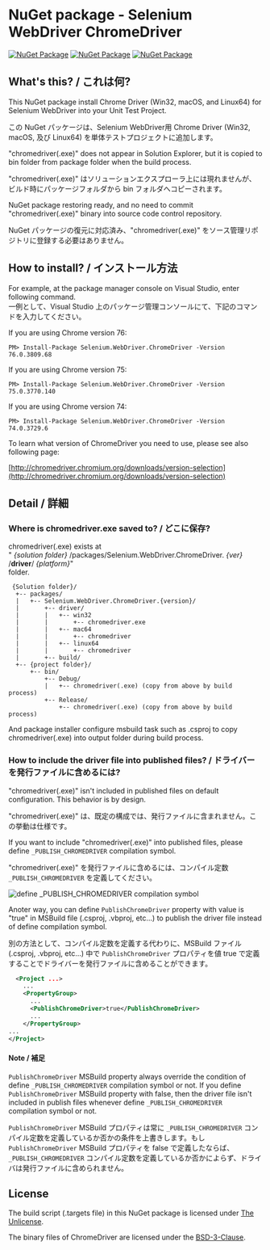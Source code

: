 # NuGet package - Selenium WebDriver ChromeDriver

[![NuGet Package](https://img.shields.io/badge/nuget-for%20Chrome%20v74-blue.svg)](https://www.nuget.org/packages/Selenium.WebDriver.ChromeDriver/74.0.3729.6)
[![NuGet Package](https://img.shields.io/badge/nuget-for%20Chrome%20v75-blue.svg)](https://www.nuget.org/packages/Selenium.WebDriver.ChromeDriver/75.0.3770.140)
[![NuGet Package](https://img.shields.io/badge/nuget-for%20Chrome%20v76-blue.svg)](https://www.nuget.org/packages/Selenium.WebDriver.ChromeDriver/76.0.3809.68) 


## What's this? / これは何?

This NuGet package install Chrome Driver (Win32, macOS, and Linux64) for Selenium WebDriver into your Unit Test Project.

この NuGet パッケージは、Selenium WebDriver用 Chrome Driver (Win32, macOS, 及び Linux64) を単体テストプロジェクトに追加します。

"chromedriver(.exe)" does not appear in Solution Explorer, but it is copied to bin folder from package folder when the build process.

"chromedriver(.exe)" はソリューションエクスプローラ上には現れませんが、ビルド時にパッケージフォルダから bin フォルダへコピーされます。

NuGet package restoring ready, and no need to commit "chromedriver(.exe)" binary into source code control repository.

NuGet パッケージの復元に対応済み、"chromedriver(.exe)" をソース管理リポジトリに登録する必要はありません。

## How to install? / インストール方法

For example, at the package manager console on Visual Studio, enter following command.  
一例として、Visual Studio 上のパッケージ管理コンソールにて、下記のコマンドを入力してください。

If you are using Chrome version 76:

    PM> Install-Package Selenium.WebDriver.ChromeDriver -Version 76.0.3809.68

If you are using Chrome version 75:

    PM> Install-Package Selenium.WebDriver.ChromeDriver -Version 75.0.3770.140

If you are using Chrome version 74:

    PM> Install-Package Selenium.WebDriver.ChromeDriver -Version 74.0.3729.6

To learn what version of ChromeDriver you need to use, please see also following page:

[http://chromedriver.chromium.org/downloads/version-selection](http://chromedriver.chromium.org/downloads/version-selection)

## Detail / 詳細

### Where is chromedriver.exe saved to? / どこに保存?

chromedriver(.exe) exists at  
" _{solution folder}_ /packages/Selenium.WebDriver.ChromeDriver. _{ver}_ /**driver**/ _{platform}_"  
folder.

     {Solution folder}/
      +-- packages/
      |   +-- Selenium.WebDriver.ChromeDriver.{version}/
      |       +-- driver/
      |       |   +-- win32
      |       |       +-- chromedriver.exe
      |       |   +-- mac64
      |       |       +-- chromedriver
      |       |   +-- linux64
      |       |       +-- chromedriver
      |       +-- build/
      +-- {project folder}/
          +-- bin/
              +-- Debug/
              |   +-- chromedriver(.exe) (copy from above by build process)
              +-- Release/
                  +-- chromedriver(.exe) (copy from above by build process)

 And package installer configure msbuild task such as .csproj to
 copy chromedriver(.exe) into output folder during build process.

### How to include the driver file into published files? / ドライバーを発行ファイルに含めるには?

"chromedriver(.exe)" isn't included in published files on default configuration. This behavior is by design.

"chromedriver(.exe)" は、既定の構成では、発行ファイルに含まれません。この挙動は仕様です。

If you want to include "chromedriver(.exe)" into published files, please define `_PUBLISH_CHROMEDRIVER` compilation symbol.

"chromedriver(.exe)" を発行ファイルに含めるには、コンパイル定数 `_PUBLISH_CHROMEDRIVER` を定義してください。

![define _PUBLISH_CHROMEDRIVER compilation symbol](https://raw.githubusercontent.com/jsakamoto/nupkg-selenium-webdriver-chromedriver/master/.asset/define_PUBLISH_CHROMEDRIVER_compilation_symbol.png)

Anoter way, you can define `PublishChromeDriver` property with value is "true" in MSBuild file (.csproj, .vbproj, etc...) to publish the driver file instead of define compilation symbol.

別の方法として、コンパイル定数を定義する代わりに、MSBuild ファイル (.csproj, .vbproj, etc...) 中で `PublishChromeDriver` プロパティを値 true で定義することでドライバーを発行ファイルに含めることができます。 

```xml
  <Project ...>
    ...
    <PropertyGroup>
      ...
      <PublishChromeDriver>true</PublishChromeDriver>
      ...
    </PropertyGroup>
...
</Project>
```

#### Note / 補足 

`PublishChromeDriver` MSBuild property always override the condition of define `_PUBLISH_CHROMEDRIVER` compilation symbol or not. If you define `PublishChromeDriver` MSBuild property with false, then the driver file isn't included in publish files whenever define `_PUBLISH_CHROMEDRIVER` compilation symbol or not.

`PublishChromeDriver` MSBuild プロパティは常に `_PUBLISH_CHROMEDRIVER` コンパイル定数を定義しているか否かの条件を上書きします。もし `PublishChromeDriver` MSBuild プロパティを false で定義したならば、`_PUBLISH_CHROMEDRIVER` コンパイル定数を定義しているか否かによらず、ドライバは発行ファイルに含められません。

## License

The build script (.targets file) in this NuGet package is licensed under [The Unlicense](https://github.com/jsakamoto/nupkg-selenium-webdriver-chromedriver/blob/master/LICENSE).

The binary files of ChromeDriver are licensed under the [BSD-3-Clause](https://cs.chromium.org/chromium/src/LICENSE).